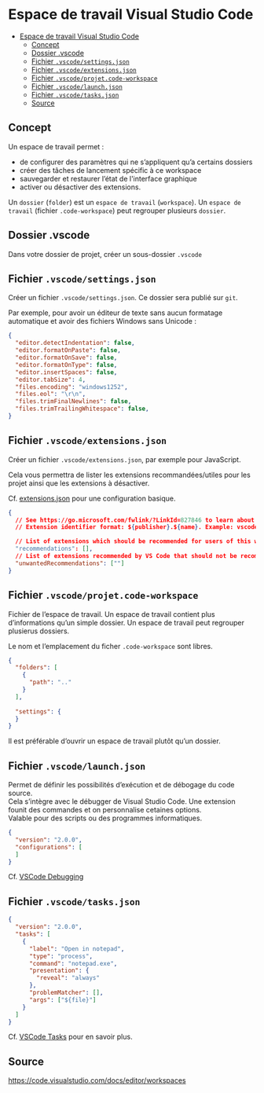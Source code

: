 # Espace de travail Visual Studio Code

- [Espace de travail Visual Studio Code](#espace-de-travail-visual-studio-code)
  - [Concept](#concept)
  - [Dossier .vscode](#dossier-vscode)
  - [Fichier `.vscode/settings.json`](#fichier-vscodesettingsjson)
  - [Fichier `.vscode/extensions.json`](#fichier-vscodeextensionsjson)
  - [Fichier `.vscode/projet.code-workspace`](#fichier-vscodeprojetcode-workspace)
  - [Fichier `.vscode/launch.json`](#fichier-vscodelaunchjson)
  - [Fichier `.vscode/tasks.json`](#fichier-vscodetasksjson)
  - [Source](#source)

## Concept

Un espace de travail permet :

- de configurer des paramètres qui ne s’appliquent qu’a certains dossiers
- créer des tâches de lancement spécific à ce workspace
- sauvegarder et restaurer l’état de l'interface graphique
- activer ou désactiver des extensions.

Un `dossier` (`folder`) est un `espace de travail` (`workspace`). Un `espace de travail` (fichier `.code-workspace`) peut regrouper plusieurs `dossier`.

## Dossier .vscode

Dans votre dossier de projet, créer un sous-dossier `.vscode`

## Fichier `.vscode/settings.json`

Créer un fichier `.vscode/settings.json`. Ce dossier sera publié sur `git`.

Par exemple, pour avoir un éditeur de texte sans aucun formatage automatique et avoir des fichiers Windows sans Unicode :

```json
{
  "editor.detectIndentation": false,
  "editor.formatOnPaste": false,
  "editor.formatOnSave": false,
  "editor.formatOnType": false,
  "editor.insertSpaces": false,
  "editor.tabSize": 4,
  "files.encoding": "windows1252",
  "files.eol": "\r\n",
  "files.trimFinalNewlines": false,
  "files.trimTrailingWhitespace": false,
}
```

## Fichier `.vscode/extensions.json`

Créer un fichier `.vscode/extensions.json`, par exemple pour JavaScript.

Cela vous permettra de lister les extensions recommandées/utiles pour les projet ainsi que les extensions à désactiver.

Cf. [extensions.json](.vscode/extensions.json) pour une configuration basique.

```json
{
  // See https://go.microsoft.com/fwlink/?LinkId=827846 to learn about workspace recommendations.
  // Extension identifier format: ${publisher}.${name}. Example: vscode.csharp

  // List of extensions which should be recommended for users of this workspace.
  "recommendations": [],
  // List of extensions recommended by VS Code that should not be recommended for users of this workspace.
  "unwantedRecommendations": [""]
}
```

## Fichier `.vscode/projet.code-workspace`

Fichier de l’espace de travail. Un espace de travail contient plus d’informations qu’un simple dossier. Un espace de travail peut regrouper plusierus dossiers.

Le nom et l’emplacement du ficher `.code-workspace` sont libres.

```json
{
  "folders": [
    {
      "path": ".."
    }
  ],
  
  "settings": {
  }
}
```

Il est préférable d’ouvrir un espace de travail plutôt qu’un dossier.

## Fichier `.vscode/launch.json`

Permet de définir les possibilités d’exécution et de débogage du code source.  
Cela s’intègre avec le débugger de Visual Studio Code. Une extension founit des commandes et on personnalise cetaines options.  
Valable pour des scripts ou des programmes informatiques.

```json
{
  "version": "2.0.0",
  "configurations": [
  ]
}
```

Cf. [VSCode Debugging](https://code.visualstudio.com/docs/editor/debugging)

## Fichier `.vscode/tasks.json`

```json
{
  "version": "2.0.0",
  "tasks": [
    {
      "label": "Open in notepad",
      "type": "process",
      "command": "notepad.exe",
      "presentation": {
        "reveal": "always"
      },
      "problemMatcher": [],
      "args": ["${file}"]
    }
  ]
}
```

Cf. [VSCode Tasks](https://code.visualstudio.com/docs/editor/tasks) pour en savoir plus.

## Source

<https://code.visualstudio.com/docs/editor/workspaces>
